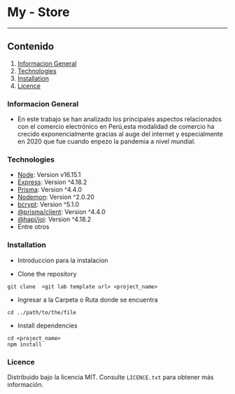 
# My - Store

---

## Contenido

1. [Informacion General](#informacion-general)
2. [Technologies](#technologies)
3. [Installation](#installation)
4. [Licence](#licence)

### Informacion General

* En este trabajo se han analizado los principales aspectos relacionados con el comercio electrónico en Perú,esta modalidad de comercio ha crecido exponencialmente gracias al auge del internet y especialmente en 2020 que fue cuando enpezo la pandemia a nivel mundial.

### Technologies

* [Node](https://nodejs.org/tr/blog/release/v16.15.1/): Version v16.15.1
* [Express](https://www.npmjs.com/package/express): Version ^4.18.2
* [Prisma](https://www.npmjs.com/package/prisma): Version ^4.4.0
* [Nodemon](https://www.npmjs.com/package/nodemon): Version ^2.0.20
* [bcrypt](https://www.npmjs.com/package/bcrypt): Version ^5.1.0
* [@prisma/client](https://www.npmjs.com/package/@prisma/client): Version ^4.4.0
* [@hapi/joi](https://www.npmjs.com/package/@hapi/joi): Version ^4.18.2
* Entre otros

### Installation

* Introduccion para la instalacion

- Clone the repository
```
git clone  <git lab template url> <project_name>
```
- Ingresar a la Carpeta o  Ruta donde se encuentra
```
cd ../path/to/the/file
```
- Install dependencies
```
cd <project_name>
npm install
```

<!-- LICENSE -->
### Licence

Distribuido bajo la licencia MIT. Consulte `LICENCE.txt` para obtener más información.
